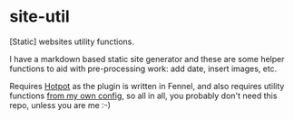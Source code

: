 # site-util

[Static] websites utility functions.

I have a markdown based static site generator and these are some helper
functions to aid with pre-processing work: add date, insert images, etc.

Requires [Hotpot](https://github.com/rktjmp/hotpot.nvim) as the plugin is
written in Fennel, and also requires utility functions [from my own config](https://github.com/alexaandru/nvim-config),
so all in all, you probably don't need this repo, unless you are me :-)
